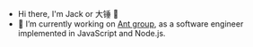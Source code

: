 - Hi there, I'm Jack or 大锤 👋 
- 🔭 I’m currently working on [Ant group](https://www.antgroup.com/en), as a software engineer implemented in JavaScript and Node.js. 

